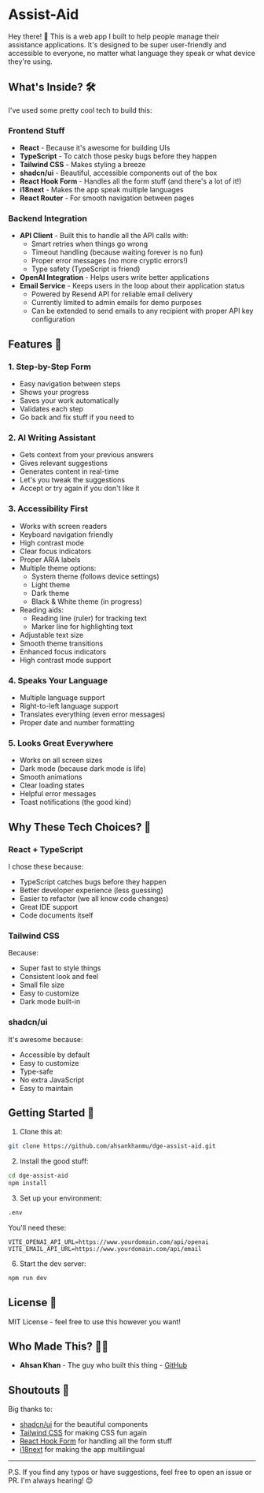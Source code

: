 # Assist-Aid

Hey there! 👋 This is a web app I built to help people manage their assistance applications. It's designed to be super user-friendly and accessible to everyone, no matter what language they speak or what device they're using.

## What's Inside? 🛠️

I've used some pretty cool tech to build this:

### Frontend Stuff

- **React** - Because it's awesome for building UIs
- **TypeScript** - To catch those pesky bugs before they happen
- **Tailwind CSS** - Makes styling a breeze
- **shadcn/ui** - Beautiful, accessible components out of the box
- **React Hook Form** - Handles all the form stuff (and there's a lot of it!)
- **i18next** - Makes the app speak multiple languages
- **React Router** - For smooth navigation between pages

### Backend Integration

- **API Client** - Built this to handle all the API calls with:
  - Smart retries when things go wrong
  - Timeout handling (because waiting forever is no fun)
  - Proper error messages (no more cryptic errors!)
  - Type safety (TypeScript is friend)
- **OpenAI Integration** - Helps users write better applications
- **Email Service** - Keeps users in the loop about their application status
  - Powered by Resend API for reliable email delivery
  - Currently limited to admin emails for demo purposes
  - Can be extended to send emails to any recipient with proper API key configuration

## Features 🌟

### 1. Step-by-Step Form

- Easy navigation between steps
- Shows your progress
- Saves your work automatically
- Validates each step
- Go back and fix stuff if you need to

### 2. AI Writing Assistant

- Gets context from your previous answers
- Gives relevant suggestions
- Generates content in real-time
- Let's you tweak the suggestions
- Accept or try again if you don't like it

### 3. Accessibility First

- Works with screen readers
- Keyboard navigation friendly
- High contrast mode
- Clear focus indicators
- Proper ARIA labels
- Multiple theme options:
  - System theme (follows device settings)
  - Light theme
  - Dark theme
  - Black & White theme (in progress)
- Reading aids:
  - Reading line (ruler) for tracking text
  - Marker line for highlighting text
- Adjustable text size
- Smooth theme transitions
- Enhanced focus indicators
- High contrast mode support

### 4. Speaks Your Language

- Multiple language support
- Right-to-left language support
- Translates everything (even error messages)
- Proper date and number formatting

### 5. Looks Great Everywhere

- Works on all screen sizes
- Dark mode (because dark mode is life)
- Smooth animations
- Clear loading states
- Helpful error messages
- Toast notifications (the good kind)

## Why These Tech Choices? 🤔

### React + TypeScript

I chose these because:

- TypeScript catches bugs before they happen
- Better developer experience (less guessing)
- Easier to refactor (we all know code changes)
- Great IDE support
- Code documents itself

### Tailwind CSS

Because:

- Super fast to style things
- Consistent look and feel
- Small file size
- Easy to customize
- Dark mode built-in

### shadcn/ui

It's awesome because:

- Accessible by default
- Easy to customize
- Type-safe
- No extra JavaScript
- Easy to maintain

## Getting Started 🚀

1. Clone this at:

```bash
git clone https://github.com/ahsankhanmu/dge-assist-aid.git
```

2. Install the good stuff:

```bash
cd dge-assist-aid
npm install
```

3. Set up your environment:

```bash
.env
```

You'll need these:

```env
VITE_OPENAI_API_URL=https://www.yourdomain.com/api/openai
VITE_EMAIL_API_URL=https://www.yourdomain.com/api/email
```

6. Start the dev server:

```bash
npm run dev
```

## License 📄

MIT License - feel free to use this however you want!

## Who Made This? 👨‍💻

- **Ahsan Khan** - The guy who built this thing - [GitHub](https://github.com/ahsankhanamu)

## Shoutouts 🙌

Big thanks to:

- [shadcn/ui](https://ui.shadcn.com/) for the beautiful components
- [Tailwind CSS](https://tailwindcss.com/) for making CSS fun again
- [React Hook Form](https://react-hook-form.com/) for handling all the form stuff
- [i18next](https://www.i18next.com/) for making the app multilingual

---

P.S. If you find any typos or have suggestions, feel free to open an issue or PR. I'm always hearing! 😊
